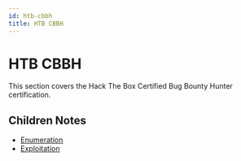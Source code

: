 ```yaml
---
id: htb-cbbh
title: HTB CBBH
---
```


# HTB CBBH

This section covers the Hack The Box Certified Bug Bounty Hunter certification.

## Children Notes

- [Enumeration](./htb-cbbh/enumeration.md)
- [Exploitation](./htb-cbbh/exploitation.md)
